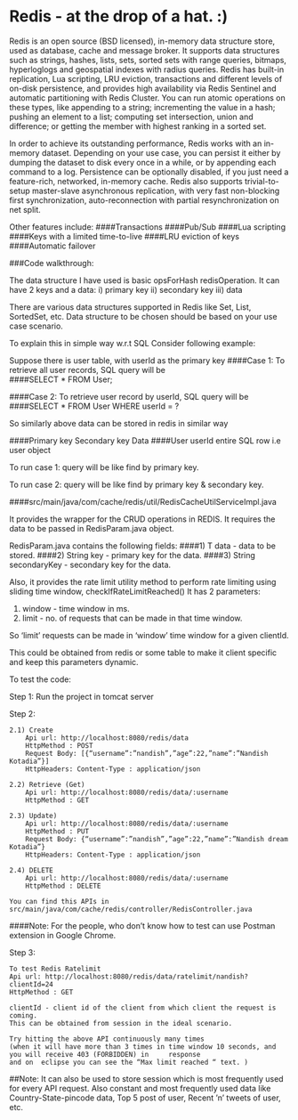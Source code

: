 # Redis - at the drop of a hat. :)

Redis is an open source (BSD licensed), in-memory data structure store, used as database, cache and message broker. It supports data structures such as strings, hashes, lists, sets, sorted sets with range queries, bitmaps, hyperloglogs and geospatial indexes with radius queries. Redis has built-in replication, Lua scripting, LRU eviction, transactions and different levels of on-disk persistence, and provides high availability via Redis Sentinel and automatic partitioning with Redis Cluster.
You can run atomic operations on these types, like appending to a string; incrementing the value in a hash; pushing an element to a list; computing set intersection, union and difference; or getting the member with highest ranking in a sorted set.

In order to achieve its outstanding performance, Redis works with an in-memory dataset. Depending on your use case, you can persist it either by dumping the dataset to disk every once in a while, or by appending each command to a log. Persistence can be optionally disabled, if you just need a feature-rich, networked, in-memory cache.
Redis also supports trivial-to-setup master-slave asynchronous replication, with very fast non-blocking first synchronization, auto-reconnection with partial resynchronization on net split.

Other features include:
####Transactions
####Pub/Sub
####Lua scripting
####Keys with a limited time-to-live
####LRU eviction of keys
####Automatic failover

###Code walkthrough:

The data structure I have used is basic opsForHash redisOperation.
It can have 2 keys and a data:
i) primary key ii) secondary key iii) data

There are various data structures supported in Redis like Set, List, SortedSet, etc. Data structure to be chosen should be based on your use case scenario.

To explain this in simple way w.r.t SQL 
Consider following example:

Suppose there is user table, with userId as the primary key
####Case 1: To retrieve all user records,
SQL query will be  
####SELECT * FROM User;

####Case 2: To retrieve user record by userId,
SQL query will be 
####SELECT * FROM User WHERE userId = ?

So similarly above data can be stored in redis in similar way

####Primary key    Secondary key   Data
####User      	userId		 entire SQL row i.e user object

To run case 1:
query will be like find by primary key.

To run case 2:
query will be like find by primary key & secondary key.


####src/main/java/com/cache/redis/util/RedisCacheUtilServiceImpl.java

It provides the wrapper for the CRUD operations in REDIS. It requires the data to be passed in RedisParam.java object.

RedisParam.java contains the following fields:
####1) T data - data to be stored.
####2) String key - primary key for the data.
####3) String secondaryKey - secondary key for the data.


Also, it provides the rate limit utility method to perform rate limiting using sliding time window,
checkIfRateLimitReached()
It has 2 parameters:
1) window - time window in ms.
2) limit - no. of requests that can be made in that time window.  
  
So ‘limit’ requests can be made in ‘window’ time window for a given clientId.

This could be obtained from redis or some table to make it client specific and keep this parameters dynamic.

To test the code:

Step 1: Run the project in tomcat server

Step 2:

	2.1) Create 
		Api url: http://localhost:8080/redis/data
		HttpMethod : POST
		Request Body: [{“username”:”nandish”,”age”:22,”name”:”Nandish Kotadia”}]
		HttpHeaders: Content-Type : application/json

	2.2) Retrieve (Get)
		Api url: http://localhost:8080/redis/data/:username
		HttpMethod : GET

	2.3) Update)
		Api url: http://localhost:8080/redis/data/:username
		HttpMethod : PUT
		Request Body: {“username”:”nandish”,”age”:22,”name”:”Nandish dream Kotadia”}
		HttpHeaders: Content-Type : application/json

	2.4) DELETE
		Api url: http://localhost:8080/redis/data/:username
		HttpMethod : DELETE
	
	You can find this APIs in src/main/java/com/cache/redis/controller/RedisController.java
####Note: For the people, who don’t know how to test can use Postman extension in Google Chrome. 

Step 3:

	To test Redis Ratelimit
	Api url: http://localhost:8080/redis/data/ratelimit/nandish?clientId=24
	HttpMethod : GET
		
	clientId - client id of the client from which client the request is coming.
	This can be obtained from session in the ideal scenario.

	Try hitting the above API continuously many times 
	(when it will have more than 3 times in time window 10 seconds, and you will receive 403 (FORBIDDEN) in 	response 
	and on 	eclipse you can see the “Max limit reached “ text. )


##Note: It can also be used to store session which is most frequently used for every API request. Also constant and most frequently used data like Country-State-pincode data, Top 5 post of user, Recent ’n’ tweets of user, etc.  
 